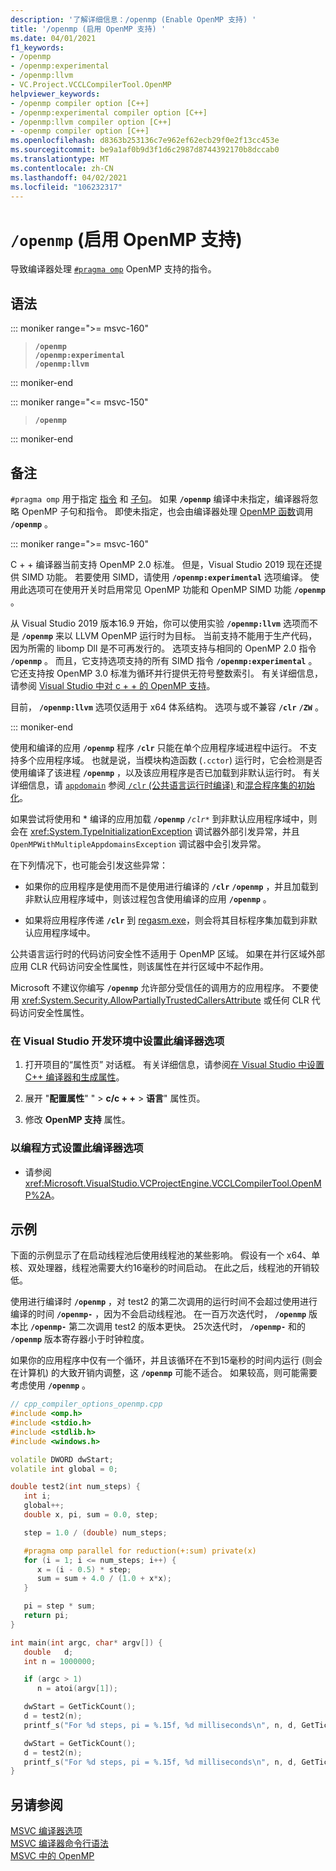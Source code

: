```yaml
---
description: '了解详细信息：/openmp (Enable OpenMP 支持) '
title: '/openmp (启用 OpenMP 支持) '
ms.date: 04/01/2021
f1_keywords:
- /openmp
- /openmp:experimental
- /openmp:llvm
- VC.Project.VCCLCompilerTool.OpenMP
helpviewer_keywords:
- /openmp compiler option [C++]
- /openmp:experimental compiler option [C++]
- /openmp:llvm compiler option [C++]
- -openmp compiler option [C++]
ms.openlocfilehash: d8363b253136c7e962ef62ecb29f0e2f13cc453e
ms.sourcegitcommit: be9a1af0b9d3f1d6c2987d8744392170b8dccab0
ms.translationtype: MT
ms.contentlocale: zh-CN
ms.lasthandoff: 04/02/2021
ms.locfileid: "106232317"
---
```

# <a name="openmp-enable-openmp-support"></a>`/openmp` (启用 OpenMP 支持) 

导致编译器处理 [`#pragma omp`](../../preprocessor/omp.md) OpenMP 支持的指令。

## <a name="syntax"></a>语法

::: moniker range=">= msvc-160"

> **`/openmp`**\
> **`/openmp:experimental`**\
> **`/openmp:llvm`**

::: moniker-end

::: moniker range="<= msvc-150"

> **`/openmp`**

::: moniker-end

## <a name="remarks"></a>备注

`#pragma omp` 用于指定 [指令](../../parallel/openmp/reference/openmp-directives.md) 和 [子句](../../parallel/openmp/reference/openmp-clauses.md)。 如果 **`/openmp`** 编译中未指定，编译器将忽略 OpenMP 子句和指令。 即使未指定，也会由编译器处理 [OpenMP 函数](../../parallel/openmp/reference/openmp-functions.md)调用 **`/openmp`** 。

::: moniker range=">= msvc-160"

C + + 编译器当前支持 OpenMP 2.0 标准。 但是，Visual Studio 2019 现在还提供 SIMD 功能。 若要使用 SIMD，请使用 **`/openmp:experimental`** 选项编译。 使用此选项可在使用开关时启用常见 OpenMP 功能和 OpenMP SIMD 功能 **`/openmp`** 。

从 Visual Studio 2019 版本16.9 开始，你可以使用实验 **`/openmp:llvm`** 选项而不是 **`/openmp`** 来以 LLVM OpenMP 运行时为目标。 当前支持不能用于生产代码，因为所需的 libomp Dll 是不可再发行的。 选项支持与相同的 OpenMP 2.0 指令 **`/openmp`** 。 而且，它支持选项支持的所有 SIMD 指令 **`/openmp:experimental`** 。 它还支持按 OpenMP 3.0 标准为循环并行提供无符号整数索引。 有关详细信息，请参阅 [Visual Studio 中对 c + + 的 OpenMP 支持](https://devblogs.microsoft.com/cppblog/improved-openmp-support-for-cpp-in-visual-studio/)。

目前， **`/openmp:llvm`** 选项仅适用于 x64 体系结构。 选项与或不兼容 **`/clr`** **`/ZW`** 。

::: moniker-end

使用和编译的应用 **`/openmp`** 程序 **`/clr`** 只能在单个应用程序域进程中运行。 不支持多个应用程序域。 也就是说，当模块构造函数 (`.cctor`) 运行时，它会检测是否使用编译了该进程 **`/openmp`** ，以及该应用程序是否已加载到非默认运行时。 有关详细信息，请 [`appdomain`](../../cpp/appdomain.md) 参阅[ `/clr` (公共语言运行时编译) ](clr-common-language-runtime-compilation.md)和[混合程序集的初始化](../../dotnet/initialization-of-mixed-assemblies.md)。

如果尝试将使用和 * 编译的应用加载 **`/openmp`** *`/clr*`* 到非默认应用程序域中，则会在 <xref:System.TypeInitializationException> 调试器外部引发异常，并且 `OpenMPWithMultipleAppdomainsException` 调试器中会引发异常。

在下列情况下，也可能会引发这些异常：

- 如果你的应用程序是使用而不是使用进行编译的 **`/clr`** **`/openmp`** ，并且加载到非默认应用程序域中，则该过程包含使用编译的应用 **`/openmp`** 。

- 如果将应用程序传递 **`/clr`** 到 [regasm.exe](/dotnet/framework/tools/regasm-exe-assembly-registration-tool)，则会将其目标程序集加载到非默认应用程序域中。

公共语言运行时的代码访问安全性不适用于 OpenMP 区域。 如果在并行区域外部应用 CLR 代码访问安全性属性，则该属性在并行区域中不起作用。

Microsoft 不建议你编写 **`/openmp`** 允许部分受信任的调用方的应用程序。 不要使用 <xref:System.Security.AllowPartiallyTrustedCallersAttribute> 或任何 CLR 代码访问安全性属性。

### <a name="to-set-this-compiler-option-in-the-visual-studio-development-environment"></a>在 Visual Studio 开发环境中设置此编译器选项

1. 打开项目的“属性页”  对话框。 有关详细信息，请参阅[在 Visual Studio 中设置 C++ 编译器和生成属性](../working-with-project-properties.md)。

1. 展开 "**配置属性**" "  >  **c/c + +**  >  **语言**" 属性页。

1. 修改 **OpenMP 支持** 属性。

### <a name="to-set-this-compiler-option-programmatically"></a>以编程方式设置此编译器选项

- 请参阅 <xref:Microsoft.VisualStudio.VCProjectEngine.VCCLCompilerTool.OpenMP%2A>。

## <a name="example"></a>示例

下面的示例显示了在启动线程池后使用线程池的某些影响。 假设有一个 x64、单核、双处理器，线程池需要大约16毫秒的时间启动。 在此之后，线程池的开销较低。

使用进行编译时 **`/openmp`** ，对 test2 的第二次调用的运行时间不会超过使用进行编译的时间 **`/openmp-`** ，因为不会启动线程池。 在一百万次迭代时， **`/openmp`** 版本比 **`/openmp-`** 第二次调用 test2 的版本更快。 25次迭代时， **`/openmp-`** 和的 **`/openmp`** 版本寄存器小于时钟粒度。

如果你的应用程序中仅有一个循环，并且该循环在不到15毫秒的时间内运行 (则会在计算机) 的大致开销内调整，这 **`/openmp`** 可能不适合。 如果较高，则可能需要考虑使用 **`/openmp`** 。

```cpp
// cpp_compiler_options_openmp.cpp
#include <omp.h>
#include <stdio.h>
#include <stdlib.h>
#include <windows.h>

volatile DWORD dwStart;
volatile int global = 0;

double test2(int num_steps) {
   int i;
   global++;
   double x, pi, sum = 0.0, step;

   step = 1.0 / (double) num_steps;

   #pragma omp parallel for reduction(+:sum) private(x)
   for (i = 1; i <= num_steps; i++) {
      x = (i - 0.5) * step;
      sum = sum + 4.0 / (1.0 + x*x);
   }

   pi = step * sum;
   return pi;
}

int main(int argc, char* argv[]) {
   double   d;
   int n = 1000000;

   if (argc > 1)
      n = atoi(argv[1]);

   dwStart = GetTickCount();
   d = test2(n);
   printf_s("For %d steps, pi = %.15f, %d milliseconds\n", n, d, GetTickCount() - dwStart);

   dwStart = GetTickCount();
   d = test2(n);
   printf_s("For %d steps, pi = %.15f, %d milliseconds\n", n, d, GetTickCount() - dwStart);
}
```

## <a name="see-also"></a>另请参阅

[MSVC 编译器选项](compiler-options.md) \
[MSVC 编译器命令行语法](compiler-command-line-syntax.md) \
[MSVC 中的 OpenMP](../../parallel/openmp/openmp-in-visual-cpp.md)
